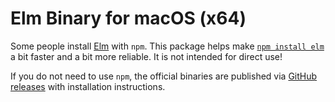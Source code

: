 # Elm Binary for macOS (x64)

Some people install [Elm](https://elm-lang.org/) with `npm`. This package helps make [`npm install elm`](https://www.npmjs.com/package/elm) a bit faster and a bit more reliable. It is not intended for direct use!

If you do not need to use `npm`, the official binaries are published via [GitHub releases](https://github.com/elm/compiler/releases) with installation instructions.
